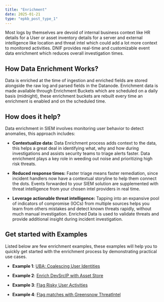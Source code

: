 ```yaml
---
title: "Enrichment"
date: 2025-01-21
type: "epkb_post_type_1"
---
```


  
Most logs by themselves are devoid of internal business context like HR details for a User or asset inventory details for a server and external intelligence like location and threat intel which could add a lot more context to monitored activities. DNIF provides real-time and customizable event data enrichment which reduces overall investigation times.

## **How Data Enrichment Works?**

Data is enriched at the time of ingestion and enriched fields are stored alongside the raw log and parsed fields in the Datanode. Enrichment data is made available through Enrichment Buckets which are scheduled on a daily basis (midnight), these enrichment buckets are rebuilt every time an enrichment is enabled and on the scheduled time.

## **How does it help?**

Data enrichment in SIEM involves monitoring user behavior to detect anomalies, this approach includes:

- **Contextualize data:** Data Enrichment process adds context to the data, this helps a great deal in identifying what, why and how during investigations and assists security teams to triage alerts faster. Data enrichment plays a key role in weeding out noise and prioritizing high risk threats.

- **Reduced response times:** Faster triage means faster remediation, since incident handlers now have a contextual storyline to help them connect the dots. Events forwarded to your SIEM solution are supplemented with threat intelligence from your chosen intel providers in real time.

- **Leverage actionable threat intelligence:** Tapping into an expansive pool of indicators of compromise (IOCs) from multiple sources helps you learn from others mistakes and detect known threats rapidly, without much manual investigation. Enriched Data is used to validate threats and provide additional insight during incident investigation.

## **Get started with Examples**

Listed below are few enrichment examples, these examples will help you to quickly get started with the enrichment process by demonstrating practical use cases.

- **Example 1**: [UBA: Coalescing User Identities](https://dnif.it/kb/data-ingestion/enrichment-examples/uba-coalescing-user-identities/)

- **Example 2**: [Enrich DevSrcIP with Asset Store](https://dnif.it/kb/data-ingestion/enrichment-examples/enrich-devsrcip-with-asset-store/)

- **Example 3**: [Flag Risky User Activities](https://dnif.it/kb/data-ingestion/enrichment-examples/flag-risky-user-activities/)

- **Example 4**: [Flag matches with Greensnow ThreatIntel](https://dnif.it/kb/data-ingestion/enrichment-examples/flag-matches-with-greensnow-threatintel/)
